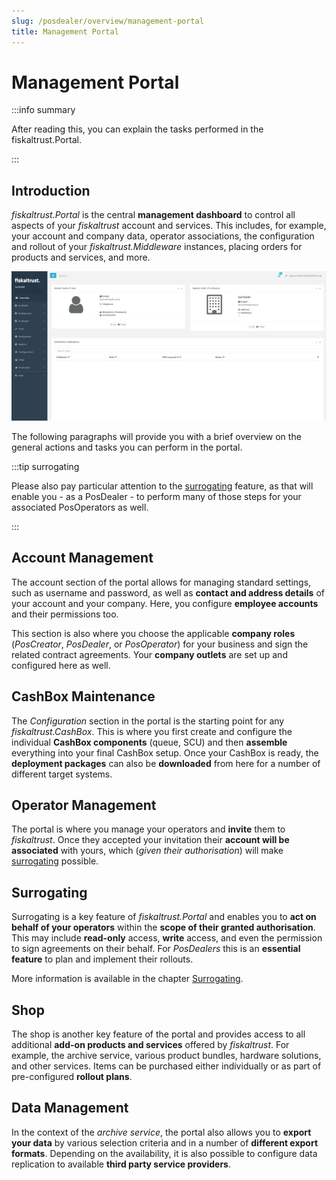 ```yaml
---
slug: /posdealer/overview/management-portal
title: Management Portal
---
```

# Management Portal

:::info summary

After reading this, you can explain the tasks performed in the fiskaltrust.Portal.

:::



## Introduction

*fiskaltrust.Portal* is the central **management dashboard** to control all aspects of your *fiskaltrust* account and services. This includes, for example, your account and company data, operator associations, the configuration and rollout of your *fiskaltrust.Middleware* instances, placing orders for products and services, and more.

![](./images/portal.png)

The following paragraphs will provide you with a brief overview on the general actions and tasks you can perform in the portal.

:::tip surrogating

Please also pay particular attention to the [surrogating](#surrogating) feature, as that will enable you - as a PosDealer - to perform many of those steps for your associated PosOperators as well.

:::



## Account Management

The account section of the portal allows for managing standard settings, such as username and password, as well as **contact and address details** of your account and your company. Here, you configure **employee accounts** and their permissions too.

This section is also where you choose the applicable **company roles** (*PosCreator*, *PosDealer*, or *PosOperator*) for your business and sign the related contract agreements. Your **company outlets** are set up and configured here as well.



## CashBox Maintenance

The *Configuration* section in the portal is the starting point for any *fiskaltrust.CashBox*. This is where you first create and configure the individual **CashBox components** (queue, SCU) and then **assemble** everything into your final CashBox setup. Once your CashBox is ready, the **deployment packages** can also be **downloaded** from here for a number of different target systems.



## Operator Management

The portal is where you manage your operators and **invite** them to *fiskaltrust*. Once they accepted your invitation their **account will be associated** with yours, which (*given their authorisation*) will make [surrogating](#surrogating) possible.



## Surrogating

Surrogating is a key feature of *fiskaltrust.Portal* and enables you to **act on behalf of your operators** within the **scope of their granted authorisation**. This may include **read-only** access, **write** access, and even the permission to sign agreements on their behalf. For *PosDealers* this is an **essential feature** to plan and implement their rollouts.

More information is available in the chapter [Surrogating](../getting-started/operator-onboarding/surrogating.md).



## Shop

The shop is another key feature of the portal and provides access to all additional **add-on products and services** offered by *fiskaltrust*. For example, the archive service, various product bundles, hardware solutions, and other services. Items can be purchased either individually or as part of pre-configured **rollout plans**.



## Data Management

In the context of the *archive service*, the portal also allows you to **export your data** by various selection criteria and in a number of **different export formats**. Depending on the availability, it is also possible to configure data replication to available **third party service providers**.